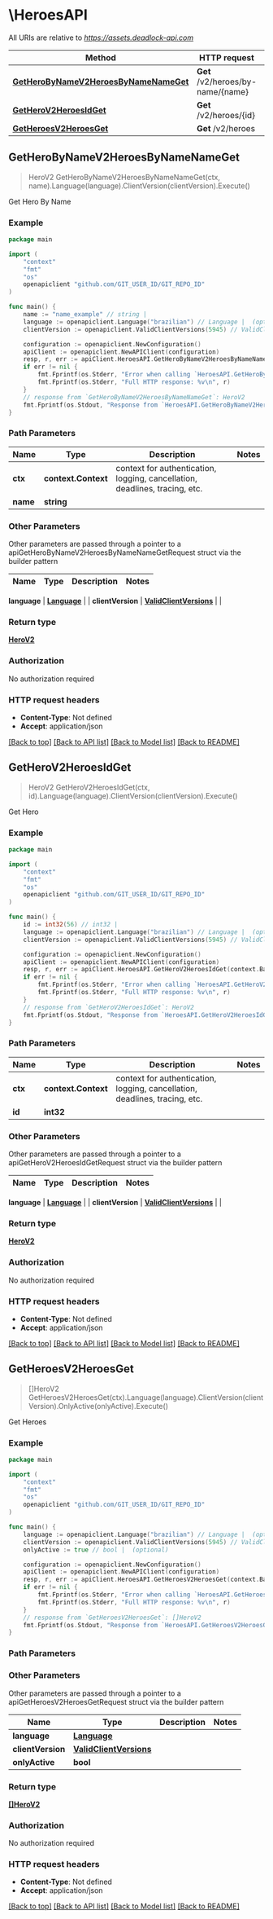 # \HeroesAPI

All URIs are relative to *https://assets.deadlock-api.com*

Method | HTTP request | Description
------------- | ------------- | -------------
[**GetHeroByNameV2HeroesByNameNameGet**](HeroesAPI.md#GetHeroByNameV2HeroesByNameNameGet) | **Get** /v2/heroes/by-name/{name} | Get Hero By Name
[**GetHeroV2HeroesIdGet**](HeroesAPI.md#GetHeroV2HeroesIdGet) | **Get** /v2/heroes/{id} | Get Hero
[**GetHeroesV2HeroesGet**](HeroesAPI.md#GetHeroesV2HeroesGet) | **Get** /v2/heroes | Get Heroes



## GetHeroByNameV2HeroesByNameNameGet

> HeroV2 GetHeroByNameV2HeroesByNameNameGet(ctx, name).Language(language).ClientVersion(clientVersion).Execute()

Get Hero By Name

### Example

```go
package main

import (
	"context"
	"fmt"
	"os"
	openapiclient "github.com/GIT_USER_ID/GIT_REPO_ID"
)

func main() {
	name := "name_example" // string | 
	language := openapiclient.Language("brazilian") // Language |  (optional)
	clientVersion := openapiclient.ValidClientVersions(5945) // ValidClientVersions |  (optional)

	configuration := openapiclient.NewConfiguration()
	apiClient := openapiclient.NewAPIClient(configuration)
	resp, r, err := apiClient.HeroesAPI.GetHeroByNameV2HeroesByNameNameGet(context.Background(), name).Language(language).ClientVersion(clientVersion).Execute()
	if err != nil {
		fmt.Fprintf(os.Stderr, "Error when calling `HeroesAPI.GetHeroByNameV2HeroesByNameNameGet``: %v\n", err)
		fmt.Fprintf(os.Stderr, "Full HTTP response: %v\n", r)
	}
	// response from `GetHeroByNameV2HeroesByNameNameGet`: HeroV2
	fmt.Fprintf(os.Stdout, "Response from `HeroesAPI.GetHeroByNameV2HeroesByNameNameGet`: %v\n", resp)
}
```

### Path Parameters


Name | Type | Description  | Notes
------------- | ------------- | ------------- | -------------
**ctx** | **context.Context** | context for authentication, logging, cancellation, deadlines, tracing, etc.
**name** | **string** |  | 

### Other Parameters

Other parameters are passed through a pointer to a apiGetHeroByNameV2HeroesByNameNameGetRequest struct via the builder pattern


Name | Type | Description  | Notes
------------- | ------------- | ------------- | -------------

 **language** | [**Language**](Language.md) |  | 
 **clientVersion** | [**ValidClientVersions**](ValidClientVersions.md) |  | 

### Return type

[**HeroV2**](HeroV2.md)

### Authorization

No authorization required

### HTTP request headers

- **Content-Type**: Not defined
- **Accept**: application/json

[[Back to top]](#) [[Back to API list]](../README.md#documentation-for-api-endpoints)
[[Back to Model list]](../README.md#documentation-for-models)
[[Back to README]](../README.md)


## GetHeroV2HeroesIdGet

> HeroV2 GetHeroV2HeroesIdGet(ctx, id).Language(language).ClientVersion(clientVersion).Execute()

Get Hero

### Example

```go
package main

import (
	"context"
	"fmt"
	"os"
	openapiclient "github.com/GIT_USER_ID/GIT_REPO_ID"
)

func main() {
	id := int32(56) // int32 | 
	language := openapiclient.Language("brazilian") // Language |  (optional)
	clientVersion := openapiclient.ValidClientVersions(5945) // ValidClientVersions |  (optional)

	configuration := openapiclient.NewConfiguration()
	apiClient := openapiclient.NewAPIClient(configuration)
	resp, r, err := apiClient.HeroesAPI.GetHeroV2HeroesIdGet(context.Background(), id).Language(language).ClientVersion(clientVersion).Execute()
	if err != nil {
		fmt.Fprintf(os.Stderr, "Error when calling `HeroesAPI.GetHeroV2HeroesIdGet``: %v\n", err)
		fmt.Fprintf(os.Stderr, "Full HTTP response: %v\n", r)
	}
	// response from `GetHeroV2HeroesIdGet`: HeroV2
	fmt.Fprintf(os.Stdout, "Response from `HeroesAPI.GetHeroV2HeroesIdGet`: %v\n", resp)
}
```

### Path Parameters


Name | Type | Description  | Notes
------------- | ------------- | ------------- | -------------
**ctx** | **context.Context** | context for authentication, logging, cancellation, deadlines, tracing, etc.
**id** | **int32** |  | 

### Other Parameters

Other parameters are passed through a pointer to a apiGetHeroV2HeroesIdGetRequest struct via the builder pattern


Name | Type | Description  | Notes
------------- | ------------- | ------------- | -------------

 **language** | [**Language**](Language.md) |  | 
 **clientVersion** | [**ValidClientVersions**](ValidClientVersions.md) |  | 

### Return type

[**HeroV2**](HeroV2.md)

### Authorization

No authorization required

### HTTP request headers

- **Content-Type**: Not defined
- **Accept**: application/json

[[Back to top]](#) [[Back to API list]](../README.md#documentation-for-api-endpoints)
[[Back to Model list]](../README.md#documentation-for-models)
[[Back to README]](../README.md)


## GetHeroesV2HeroesGet

> []HeroV2 GetHeroesV2HeroesGet(ctx).Language(language).ClientVersion(clientVersion).OnlyActive(onlyActive).Execute()

Get Heroes

### Example

```go
package main

import (
	"context"
	"fmt"
	"os"
	openapiclient "github.com/GIT_USER_ID/GIT_REPO_ID"
)

func main() {
	language := openapiclient.Language("brazilian") // Language |  (optional)
	clientVersion := openapiclient.ValidClientVersions(5945) // ValidClientVersions |  (optional)
	onlyActive := true // bool |  (optional)

	configuration := openapiclient.NewConfiguration()
	apiClient := openapiclient.NewAPIClient(configuration)
	resp, r, err := apiClient.HeroesAPI.GetHeroesV2HeroesGet(context.Background()).Language(language).ClientVersion(clientVersion).OnlyActive(onlyActive).Execute()
	if err != nil {
		fmt.Fprintf(os.Stderr, "Error when calling `HeroesAPI.GetHeroesV2HeroesGet``: %v\n", err)
		fmt.Fprintf(os.Stderr, "Full HTTP response: %v\n", r)
	}
	// response from `GetHeroesV2HeroesGet`: []HeroV2
	fmt.Fprintf(os.Stdout, "Response from `HeroesAPI.GetHeroesV2HeroesGet`: %v\n", resp)
}
```

### Path Parameters



### Other Parameters

Other parameters are passed through a pointer to a apiGetHeroesV2HeroesGetRequest struct via the builder pattern


Name | Type | Description  | Notes
------------- | ------------- | ------------- | -------------
 **language** | [**Language**](Language.md) |  | 
 **clientVersion** | [**ValidClientVersions**](ValidClientVersions.md) |  | 
 **onlyActive** | **bool** |  | 

### Return type

[**[]HeroV2**](HeroV2.md)

### Authorization

No authorization required

### HTTP request headers

- **Content-Type**: Not defined
- **Accept**: application/json

[[Back to top]](#) [[Back to API list]](../README.md#documentation-for-api-endpoints)
[[Back to Model list]](../README.md#documentation-for-models)
[[Back to README]](../README.md)

